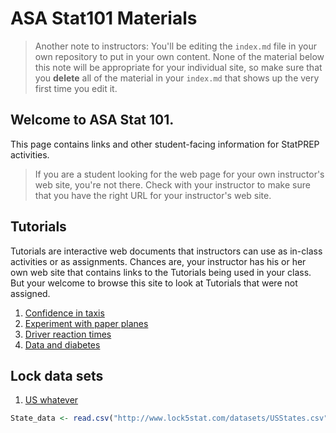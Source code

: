 # ASA Stat101 Materials

 

> Another note to instructors: You'll be editing the `index.md` file in your own repository to put in your own content. None of the material below this note will be appropriate for your individual site, so make sure that you **delete** all of the material in your `index.md` that shows up the very first time you edit it.

## Welcome to ASA Stat 101. 

This page contains links and other student-facing information for StatPREP activities.

> If you are a student looking for the web page for your own instructor's web site, you're not there. Check with your instructor to make sure that you have the right URL for your instructor's web site.

## Tutorials

Tutorials are interactive web documents that instructors can use as in-class activities or as assignments. Chances are, your instructor has his or her own web site that contains links to the Tutorials being used in your class. But your welcome to browse this site to look at Tutorials that were not assigned.

1. [Confidence in taxis](https://dtkaplan.shinyapps.io/Confidence_in_Taxis/)
2. [Experiment with paper planes](https://dtkaplan.shinyapps.io/Paper_planes/)
3. [Driver reaction times](http://dtkaplan.shinyapps.io/Traffic_signs)
4. [Data and diabetes](https://dtkaplan.shinyapps.io/Diabetes/)

## Lock data sets

1. [US whatever](http://www.lock5stat.com/datasets/USStates.csv)

```r
State_data <- read.csv("http://www.lock5stat.com/datasets/USStates.csv")
```
